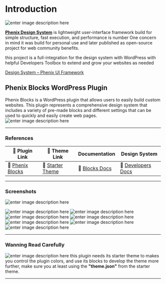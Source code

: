 
# Introduction
![enter image description here](https://phenixthemes.com/px-plugins/design-showcase.jpg)

**[Phenix Design System](https://phenixthemes.com/demo/)** is lightweight user-interface framework build for simple structure, fast execution, and performance is number One concern in mind it was build for personal use and later published as open-source project for web community benefits.

this project is a full-integration for the design system with WordPress with helpful Developers Toolbox to extend and grow your websites as needed

[Design System – Phenix UI Framework](https://phenixthemes.com/demo/design/)


## Phenix Blocks WordPress Plugin

Phenix Blocks is a WordPress plugin that allows users to easily build custom websites. This plugin represents a comprehensive design system that includes a variety of pre-made blocks and different settings that can be used to quickly and easily create web pages.
![enter image description here](https://phenixthemes.com/px-plugins/pdb-01.png)

----------
### **References**

🧩 Plugin Link| 🎨 Theme Link | Documentation | Design System |
--- | --- | --- | ---
🧩 [Phenix Blocks](https://github.com/EngCode/phenix-blocks) |🎨 [Starter Theme](https://github.com/EngCode/pds-starter-free) | 📖 [Blocks Docs](https://www.notion.so/phenixthemes/Installation-9d2d6500823e42eb9d727ba961d7cb7d?pvs=4) | 📘 [Developers Docs](https://phenixthemes.notion.site/Phenix-Design-System-efcfa4d3839946989a4f94ee5e0480c3?pvs=74)
----------
### **Screenshots**
![enter image description here](https://phenixthemes.com/px-plugins/pdb-08.png)

![enter image description here](https://phenixthemes.com/px-plugins/pdb-02.png)
![enter image description here](https://phenixthemes.com/px-plugins/pdb-03.png)
![enter image description here](https://phenixthemes.com/px-plugins/pdb-04.png)
![enter image description here](https://phenixthemes.com/px-plugins/pdb-05.png)
![enter image description here](https://phenixthemes.com/px-plugins/pdb-06.png)
![enter image description here](https://phenixthemes.com/px-plugins/pdb-07.png)
![enter image description here](https://phenixthemes.com/px-plugins/toolbar.png)

----------
### Wanning Read Carefully
![enter image description here](https://phenixthemes.com/px-plugins/pdb-07.jpeg)
this plugin needs its starter theme to makes you control the plugin colors, and use its blocks to develop the theme more further, make sure you at least using the **"theme.json"** from the starter theme.

----

